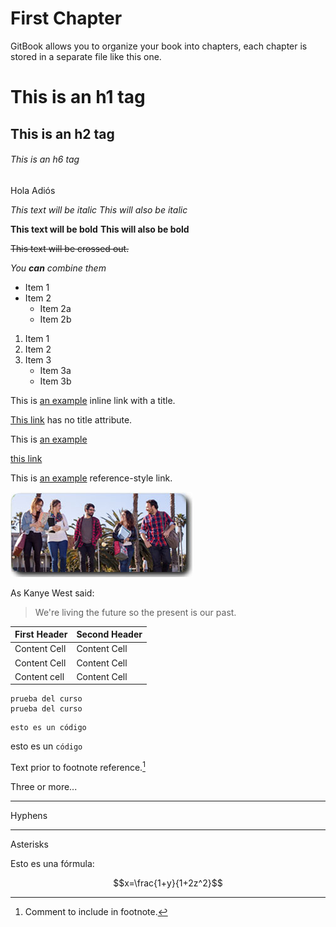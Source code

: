 # First Chapter

GitBook allows you to organize your book into chapters, each chapter is stored in a separate file like this one.

# This is an h1 tag
## This is an h2 tag
###### This is an h6 tag

Hola
Adiós

*This text will be italic*
_This will also be italic_

**This text will be bold**
__This will also be bold__

~~This text will be crossed out.~~

_You **can** combine them_

* Item 1
* Item 2
  * Item 2a
  * Item 2b
  

1. Item 1
2. Item 2
3. Item 3
   * Item 3a
   * Item 3b
   
This is [an example](http://example.com/ "Title") inline link with a title.

[This link](http://example.net/) has no title attribute.

This is [an example](http://www.ull.es/ "ull")

[this link](http://www.ull.es/)

This is [an example][campus] reference-style link.

[campus]: http://campusvirtual.ull.es/ "campus virtual ULL"

![Portal de la ULL](/assets/portal.jpg)



As Kanye West said:

> We're living the future so
> the present is our past.

| First Header  | Second Header |
| ------------- | ------------- |
| Content Cell  | Content Cell  |
| Content Cell  | Content Cell  |
| Content cell  | Content Cell  |

    prueba del curso
    prueba del curso

```
esto es un código
```

esto es un `código`

Text prior to footnote reference.[^2]

[^2]: Comment to include in footnote.



Three or more...

---

Hyphens

***

Asterisks

Esto es una fórmula: 

$$x=\frac{1+y}{1+2z^2}$$







